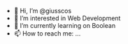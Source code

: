 - 👋 Hi, I’m @giusscos
- 👀 I’m interested in Web Development
- 🌱 I’m currently learning on Boolean
- 📫 How to reach me: ...
<!---
giusscos/giusscos is a ✨ special ✨ repository because its `README.md` (this file) appears on your GitHub profile.
You can click the Preview link to take a look at your changes.
--->
